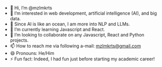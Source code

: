 - 👋 Hi, I’m @mzlmkrts
- 👀 I’m interested in web development, artificial intelligence (AI), and big data.
- 👀 Since AI is like an ocean, I am more into NLP and LLMs.
- 🌱 I’m currently learning Javascript and React.
- 💞️ I’m looking to collaborate on any Javascript, React and Python projects.
- 📫 How to reach me via following a-mail: mzlmkrts@gmail.com
- 😄 Pronouns: He/Him
- ⚡ Fun fact: Indeed, I had fun just before starting my academic career!

<!---
mzlmkrts/mzlmkrts is a ✨ special ✨ repository because its `README.md` (this file) appears on your GitHub profile.
You can click the Preview link to take a look at your changes.
--->
